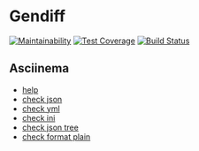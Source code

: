 # Gendiff

[![Maintainability](https://api.codeclimate.com/v1/badges/573ec228c56dff127ce7/maintainability)](https://codeclimate.com/github/nzleonid/project-lvl2-s401/maintainability) [![Test Coverage](https://api.codeclimate.com/v1/badges/573ec228c56dff127ce7/test_coverage)](https://codeclimate.com/github/nzleonid/project-lvl2-s401/test_coverage)
[![Build Status](https://travis-ci.org/nzleonid/project-lvl2-s401.svg?branch=master)](https://travis-ci.org/nzleonid/project-lvl2-s401)
## Asciinema
* [help](https://asciinema.org/a/JF5Xb6mbyqRStBUx1MQeUefKe)
* [check json](https://asciinema.org/a/fEOEugbyjBXxshlJLhhJXrl8s)
* [check yml](https://asciinema.org/a/jzxrt76STKqCYSQNXkYcJkU89)
* [check ini](https://asciinema.org/a/6yYaKZOuw8awNnRbsu5GdLYo7)
* [check json tree](https://asciinema.org/a/ubYQy3PyjnB4HIpMctfvRoM2S)
* [check format plain](https://asciinema.org/a/S90sRYjsbm2fTLwk8YkheePYE)
